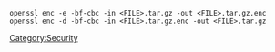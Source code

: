     openssl enc -e -bf-cbc -in <FILE>.tar.gz -out <FILE>.tar.gz.enc
    openssl enc -d -bf-cbc -in <FILE>.tar.gz.enc -out <FILE>.tar.gz

[Category:Security](Category:Security "wikilink")